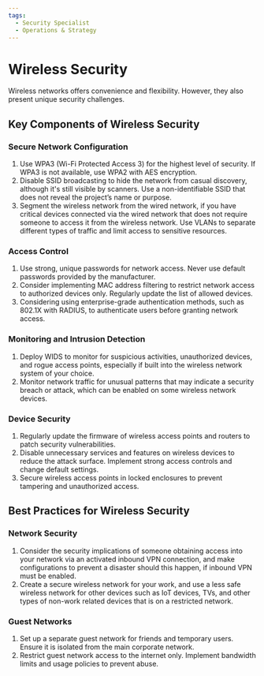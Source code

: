 ```yaml
---
tags:
  - Security Specialist
  - Operations & Strategy
---
```


# Wireless Security


Wireless networks offers convenience and flexibility. However, they also present unique security challenges.

## Key Components of Wireless Security

### Secure Network Configuration

1. Use WPA3 (Wi-Fi Protected Access 3) for the highest level of security. If WPA3 is not available, use WPA2 with AES encryption.
2. Disable SSID broadcasting to hide the network from casual discovery, although it's still visible by scanners. Use a non-identifiable SSID that does not reveal the project’s name or purpose.
3. Segment the wireless network from the wired network, if you have critical devices connected via the wired network that does not require someone to access it from the wireless network. Use VLANs to separate different types of traffic and limit access to sensitive resources.

### Access Control

1. Use strong, unique passwords for network access. Never use default passwords provided by the manufacturer.
2. Consider implementing MAC address filtering to restrict network access to authorized devices only. Regularly update the list of allowed devices.
3. Considering using enterprise-grade authentication methods, such as 802.1X with RADIUS, to authenticate users before granting network access.

### Monitoring and Intrusion Detection

1. Deploy WIDS to monitor for suspicious activities, unauthorized devices, and rogue access points, especially if built into the wireless network system of your choice.
2. Monitor network traffic for unusual patterns that may indicate a security breach or attack, which can be enabled on some wireless network devices.

### Device Security

1. Regularly update the firmware of wireless access points and routers to patch security vulnerabilities.
2. Disable unnecessary services and features on wireless devices to reduce the attack surface. Implement strong access controls and change default settings.
3. Secure wireless access points in locked enclosures to prevent tampering and unauthorized access.

## Best Practices for Wireless Security

### Network Security
1. Consider the security implications of someone obtaining access into your network via an activated inbound VPN connection, and make configurations to prevent a disaster should this happen, if inbound VPN must be enabled.
2. Create a secure wireless network for your work, and use a less safe wireless network for other devices such as IoT devices, TVs, and other types of non-work related devices that is on a restricted network.

### Guest Networks
1. Set up a separate guest network for friends and temporary users. Ensure it is isolated from the main corporate network.
2. Restrict guest network access to the internet only. Implement bandwidth limits and usage policies to prevent abuse.